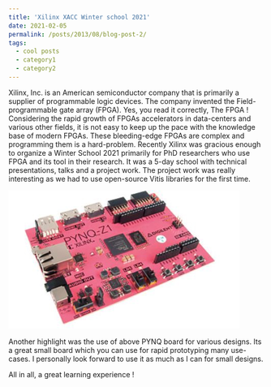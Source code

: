 ```yaml
---
title: 'Xilinx XACC Winter school 2021'
date: 2021-02-05
permalink: /posts/2013/08/blog-post-2/
tags:
  - cool posts
  - category1
  - category2
---
```

Xilinx, Inc. is an American semiconductor company that is primarily a supplier of programmable logic devices. The company invented the Field-programmable gate array (FPGA). Yes, you read it correctly, The FPGA !
Considering the rapid growth of FPGAs accelerators in data-centers and various other fields, it is not easy to keep up the pace with the knowledge base of modern FPGAs. These bleeding-edge FPGAs are complex and programming them is a hard-problem.
Recently Xilinx was gracious enough to organize a Winter School 2021 primarily for PhD researchers who use FPGA and its tool in their research. It was a 5-day school with technical presentations, talks and a project work. The project work was really interesting as we had to use open-source Vitis libraries for the first time.



![](/images/pynq.jpeg)






Another highlight was the use of above PYNQ board for various designs. Its a great small board which you can use for rapid prototyping many use-cases. I personally look forward to use it as much as I can for small designs.

All in all, a great learning experience !



